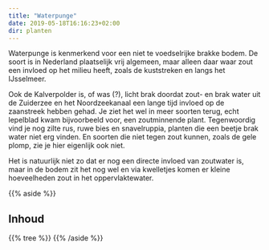 ```yaml
---
title: "Waterpunge"
date: 2019-05-18T16:16:23+02:00
dir: planten
---
```


Waterpunge is kenmerkend voor een niet te voedselrijke brakke bodem. 
De soort is in Nederland plaatselijk vrij algemeen, maar alleen daar waar zout een invloed op het 
 milieu heeft, zoals de kuststreken en langs het IJsselmeer. 
 
Ook de Kalverpolder is, of was (?), licht brak doordat zout- en brak water uit de Zuiderzee en het Noordzeekanaal 
een lange tijd invloed op de zaanstreek hebben gehad. 
Je ziet het wel in meer soorten terug, echt lepelblad kwam bijvoorbeeld voor, een zoutminnende plant. 
Tegenwoordig vind je nog zilte rus, ruwe bies en snavelruppia, planten die een beetje brak water niet erg vinden.
En soorten die niet tegen zout kunnen, zoals de gele plomp, zie je hier eigenlijk ook niet.

Het is natuurlijk niet zo dat er nog een directe invloed van zoutwater is, 
maar in de bodem zit het nog wel en via kwelletjes komen er kleine hoeveelheden zout in het oppervlaktewater. 


{{% aside %}}
## Inhoud
{{% tree %}}
{{% /aside %}}